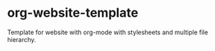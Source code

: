 # org-website-template
Template for website with org-mode with stylesheets and multiple file hierarchy.
